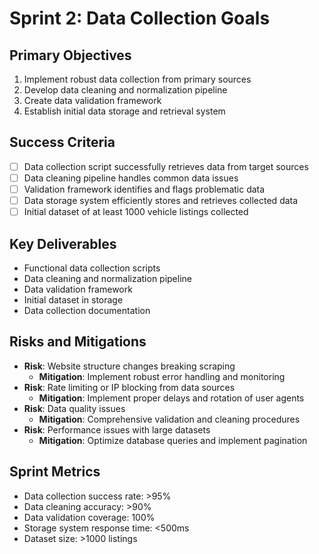 # Sprint 2: Data Collection Goals

## Primary Objectives
1. Implement robust data collection from primary sources
2. Develop data cleaning and normalization pipeline
3. Create data validation framework
4. Establish initial data storage and retrieval system

## Success Criteria
- [ ] Data collection script successfully retrieves data from target sources
- [ ] Data cleaning pipeline handles common data issues
- [ ] Validation framework identifies and flags problematic data
- [ ] Data storage system efficiently stores and retrieves collected data
- [ ] Initial dataset of at least 1000 vehicle listings collected

## Key Deliverables
- Functional data collection scripts
- Data cleaning and normalization pipeline
- Data validation framework
- Initial dataset in storage
- Data collection documentation

## Risks and Mitigations
- **Risk**: Website structure changes breaking scraping
  - **Mitigation**: Implement robust error handling and monitoring
- **Risk**: Rate limiting or IP blocking from data sources
  - **Mitigation**: Implement proper delays and rotation of user agents
- **Risk**: Data quality issues
  - **Mitigation**: Comprehensive validation and cleaning procedures
- **Risk**: Performance issues with large datasets
  - **Mitigation**: Optimize database queries and implement pagination

## Sprint Metrics
- Data collection success rate: >95%
- Data cleaning accuracy: >90%
- Data validation coverage: 100%
- Storage system response time: <500ms
- Dataset size: >1000 listings 